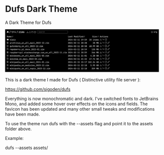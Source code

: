 # Dufs Dark Theme
A Dark Theme for Dufs

![Screenshot of dark theme.](https://raw.githubusercontent.com/Crysknife007/dufsDarkTheme/refs/heads/main/dufsDarkTheme.png)

This is a dark theme I made for Dufs ( Distinctive utility file server ):

https://github.com/sigoden/dufs

Everything is now monochromatic and dark. I've switched fonts to JetBrains Mono, and added some hover over effects on the icons and fields. 
The favicon has been updated and many other small tweaks and modifications have been made.

To use the theme run dufs with the --assets flag and point it to the assets folder above.

Example:

dufs --assets assets/

